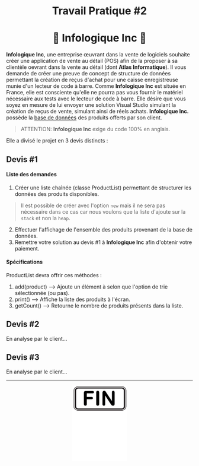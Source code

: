 <h1 align="Center">Travail Pratique #2</h1>
<h1 align="Center">🧾 Infologique Inc 🧾</h1>

**Infologique Inc**, une entreprise œuvrant dans la vente de logiciels souhaite créer une application de vente au détail (POS) afin de la proposer à sa clientèle oevrant dans la vente au détail (dont **Atlas Informatique**). Il vous demande de créer une preuve de concept de structure de données permettant la création de reçus d'achat pour une caisse enregistreuse munie d'un lecteur de code à barre. Comme **Infologique Inc** est située en France, elle est consciente qu'elle ne pourra pas vous fournir le matériel nécessaire aux tests avec le lecteur de code à barre. Elle désire que vous soyez en mesure de lui envoyer une solution Visual Studio simulant la création de reçus de vente, simulant ainsi de réels achats. **Infologique Inc.** possède la [base de données](./_bin/products.dat) des produits offerts par son client.

> ATTENTION: **Infologique Inc** exige du code 100% en anglais.

Elle a divisé le projet en 3 devis distincts :

## Devis #1

#### Liste des demandes

1. Créer une liste chaînée (classe ProductList) permettant de structurer les données des produits disponibles.
> Il est possible de créer avec l'option `new` mais il ne sera pas nécessaire dans ce cas car nous voulons que la liste d'ajoute sur la `stack` et non la `heap`.
2. Effectuer l'affichage de l'ensemble des produits provenant de la base de données.
3. Remettre votre solution au devis #1 à **Infologique Inc** afin d'obtenir votre paiement.

#### Spécifications

ProductList devra offrir ces méthodes :

1. add(product) --> Ajoute un élément à selon que l'option de trie sélectionnée (ou pas).
2. print() --> Affiche la liste des produits à l'écran.
3. getCount() --> Retourne le nombre de produits présents dans la liste.

## Devis #2

En analyse par le client...

## Devis #3

En analyse par le client...

<hr/>
<p align="Center"><img src="./images/end.png" alt="drawing" width="150"/></p>
